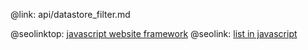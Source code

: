 @link: api/datastore_filter.md

@seolinktop: [javascript website framework](https://webix.com)
@seolink: [list in javascript](https://webix.com/widget/list/)